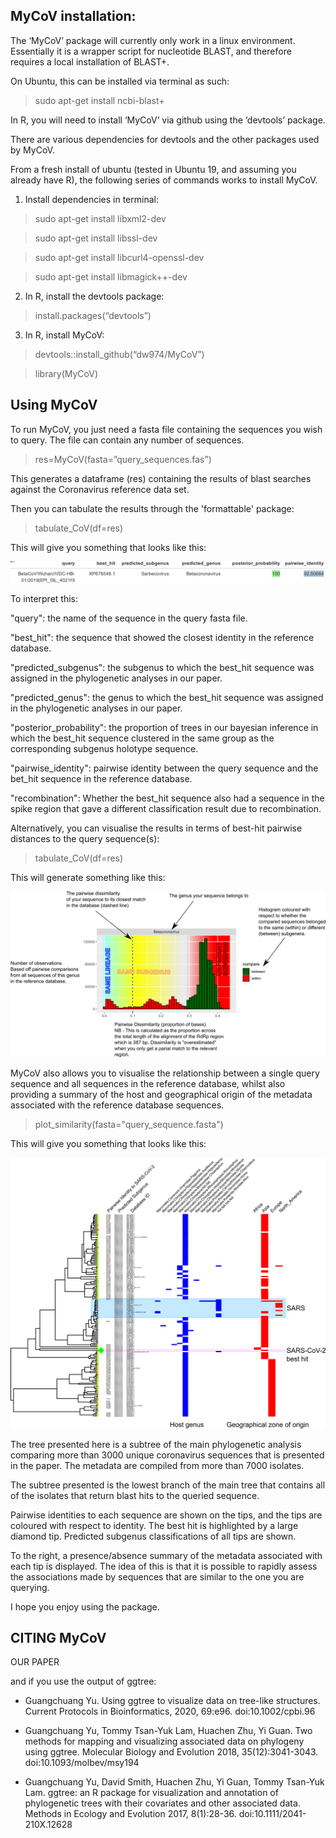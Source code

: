 ## MyCoV installation:

The ‘MyCoV’ package will currently only work in a linux environment.
Essentially it is a wrapper script for nucleotide BLAST, and therefore requires a local installation of BLAST+.

On Ubuntu, this can be installed via terminal as such:

>  sudo apt-get install ncbi-blast+


In R, you will need to install ‘MyCoV’ via github using the ‘devtools’ package.

There are various dependencies for devtools and the other packages used by MyCoV.

From a fresh install of ubuntu (tested in Ubuntu 19, and assuming you already have R), the following series of commands works to install MyCoV.


1) Install dependencies in terminal:

>sudo apt-get install libxml2-dev

>sudo apt-get install libssl-dev

>sudo apt-get install libcurl4-openssl-dev

>sudo apt-get install libmagick++-dev

 
2) In R, install the devtools package:

>install.packages(“devtools”)

 
3) In R, install MyCoV:

>devtools::install_github(“dw974/MyCoV”)

>library(MyCoV)


## Using MyCoV

To run MyCoV, you just need a fasta file containing the sequences you wish to query.
The file can contain any number of sequences.

>res=MyCoV(fasta=”query_sequences.fas”)

This generates a dataframe (res) containing the results of blast searches against the Coronavirus reference data set.

Then you can tabulate the results through the 'formattable' package:

>tabulate_CoV(df=res)

This will give you something that looks like this:

![Tabular representation of MyCoV results.](vignettes/table.png)

To interpret this:

"query": the name of the sequence in the query fasta file.

"best_hit": the sequence that showed the closest identity in the reference database.

"predicted_subgenus": the subgenus to which the best_hit sequence was assigned in the phylogenetic analyses in our paper.

"predicted_genus": the genus to which the best_hit sequence was assigned in the phylogenetic analyses in our paper.

"posterior_probability": the proportion of trees in our bayesian inference in which the best_hit sequence clustered in the same group as the corresponding subgenus holotype sequence.

"pairwise_identity": pairwise identity between the query sequence and the bet_hit sequence in the reference database.

"recombination": Whether the best_hit sequence also had a sequence in the spike region that gave a different classification result due to recombination.


Alternatively, you can visualise the results in terms of best-hit pairwise distances to the query sequence(s):

>tabulate_CoV(df=res)

This will generate something like this:


![Graphical representation of MyCoV results.](vignettes/hist.png)


MyCoV also allows you to visualise the relationship between a single query sequence and all sequences in the reference database, whilst also providing a summary of the host and geographical origin of the metadata associated with the reference database sequences.

>plot_similarity(fasta="query_sequence.fasta")


This will give you something that looks like this:


![Tabular representation of MyCoV results.](vignettes/tree.png)


The tree presented here is a subtree of the main phylogenetic analysis comparing more than 3000 unique coronavirus sequences that is presented in the paper. The metadata are compiled from more than 7000 isolates.

The subtree presented is the lowest branch of the main tree that contains all of the isolates that return blast hits to the queried sequence.

Pairwise identities to each sequence are shown on the tips, and the tips are coloured with respect to identity. The best hit is highlighted by a large diamond tip. Predicted subgenus classifications of all tips are shown.

To the right, a presence/absence summary of the metadata associated with each tip is displayed. The idea of this is that it is possible to rapidly assess the associations made by sequences that are similar to the one you are querying.

I hope you enjoy using the package.

## CITING MyCoV

OUR PAPER

and if you use the output of ggtree:

- Guangchuang Yu. Using ggtree to visualize data on tree-like structures. Current Protocols in Bioinformatics, 2020, 69:e96. doi:10.1002/cpbi.96

- Guangchuang Yu, Tommy Tsan-Yuk Lam, Huachen Zhu, Yi Guan. Two methods for mapping and visualizing associated data on phylogeny using ggtree. Molecular Biology and Evolution 2018, 35(12):3041-3043. doi:10.1093/molbev/msy194

- Guangchuang Yu, David Smith, Huachen Zhu, Yi Guan, Tommy Tsan-Yuk Lam. ggtree: an R package for visualization and annotation of phylogenetic trees with their covariates and other associated data. Methods in Ecology and Evolution 2017, 8(1):28-36. doi:10.1111/2041-210X.12628

